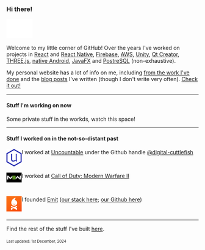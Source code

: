 ### Hi there! 
<img src="https://github.com/andersonaddo/andersonaddo/blob/master/media/hello.gif" height="50"/>

Welcome to my little corner of GitHub!
Over the years I've worked on projects in [React](https://react.dev/) and [React Native](https://reactnative.dev/), [Firebase](https://firebase.google.com/), [AWS](https://aws.amazon.com/), [Unity](https://unity.com/), [Qt Creator](https://www.qt.io/product/development-tools), [THREE.js](https://threejs.org/), [native Android](https://developer.android.com/studio), [JavaFX](https://openjfx.io/) and [PostreSQL](https://www.postgresql.org/) (non-exhaustive).

My personal website has a lot of info on me, including [from the work I've done](https://www.loadingdeveloper.com/my-work/) and the [blog posts](https://www.loadingdeveloper.com/blog/) I've written (though I don't write very often). [Check it out!](https://www.loadingdeveloper.com)

---

#### Stuff I'm working on now

Some private stuff in the workds, watch this space!

---

#### Stuff I worked on in the not-so-distant past

<div>
  <img align="left" src="https://github.com/andersonaddo/andersonaddo/blob/master/media/uncountable.png" width="40" />
  <p>
    I worked at <a href="https://www.uncountable.com">Uncountable<a/>
    <span> under the Github handle </span>
    <a href="https://github.com/digital-cuttlefish">@digital-cuttlefish</a>
  </p>
</div>

<br />

<div>
  <img align="left" src="https://github.com/andersonaddo/andersonaddo/blob/master/media/mwii.png" width="40" />
  <p>
    I worked at <a href="https://www.callofduty.com/modernwarfare2">Call of Duty: Modern Warfare II</a>
  </p>
</div>

<br />

<div>
<img align="left" src="https://github.com/andersonaddo/andersonaddo/blob/master/media/emit.png" width="40" />
  <p>
    I founded <a href="https://getemit.com">Emit</a> 
    (<a href="https://stackshare.io/emit/emit">our stack here</a>; 
    <a href="https://github.com/emitapp">our Github here</a>)
  </p>
</div>

<br />

---

Find the rest of the stuff I've built [here](https://www.loadingdeveloper.com/my-work/).

<sup><sub>Last updated: 1st December, 2024</sub></sup>
